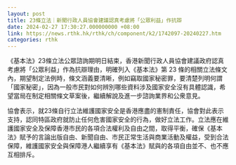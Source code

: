 ```yaml
---
layout: post
title: 23條立法｜新聞行政人員協會建議認真考慮將「公眾利益」作抗辯
date: 2024-02-27 17:30:27.000000000 +08:00
link: https://news.rthk.hk/rthk/ch/component/k2/1742097-20240227.htm
categories: rthk
---
```


《基本法》23條立法公眾諮詢期明日結束，香港新聞行政人員協會建議政府認真考慮將「公眾利益」作為抗辯理由，明確列入《基本法》第 23 條的相關立法條文內，期望制定法例時，條文涵義要清晰，例如竊取國家秘密罪，要清楚列明何謂「國家秘密」，因為一般市民對如何辨別哪些資料涉及國家安全沒有具體認識，希望當局在制定相關條文草案後，繼續解說及進一步諮詢業界和公衆意見。

協會表示，就23條自行立法維護國家安全是香港應盡的憲制責任，協會對此表示支持，認同特區政府就防止任何危害國家安全的行為，做好立法工作。立法應在維護國家安全及保障香港市民的各項合法權利及自由之間，取得平衡，確保《基本法》賦予的言論出版自由、新聞自由、市民正常生活與商業活動及權益，受到合法保障，維護國家安全與保障港人繼續享有《基本法》賦與的各項自由並不、也不應互相排斥。

